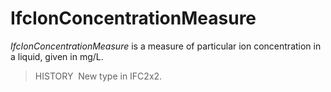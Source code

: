 # IfcIonConcentrationMeasure

_IfcIonConcentrationMeasure_ is a measure of particular ion concentration in a liquid, given in mg/L.

> HISTORY&nbsp; New type in IFC2x2.
